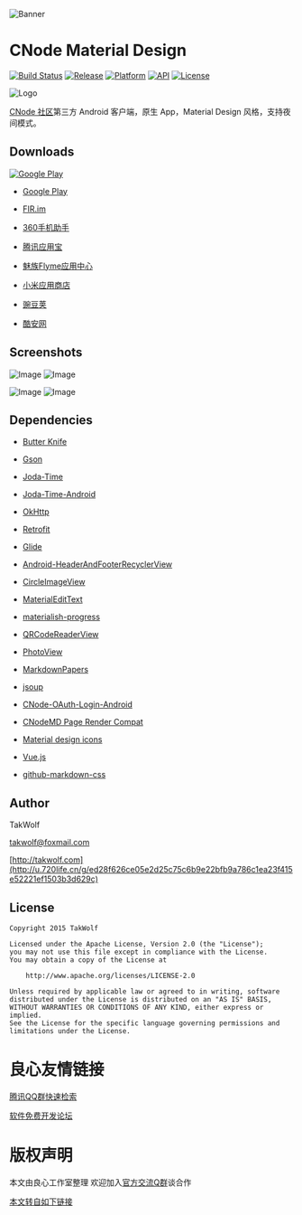 ![Banner](art/banner-1024-500.png)

# CNode Material Design #

[![Build Status](https://travis-ci.org/TakWolf/CNode-Material-Design.svg?branch=master)](https://travis-ci.org/TakWolf/CNode-Material-Design)
[![Release](https://img.shields.io/github/release/TakWolf/CNode-Material-Design.svg?style=flat)](https://github.com/TakWolf/CNode-Material-Design/releases/latest)
[![Platform](https://img.shields.io/badge/platform-Android-green.svg?style=flat)](https://www.android.com)
[![API](https://img.shields.io/badge/API-14%2B-brightgreen.svg?style=flat)](https://android-arsenal.com/api?level=14)
[![License](https://img.shields.io/github/license/TakWolf/CNode-Material-Design.svg?style=flat)](http://www.apache.org/licenses/LICENSE-2.0)

![Logo](app/src/main/res/mipmap-xxxhdpi/ic_launcher.png)

[CNode 社区](http://u.720life.cn/g/23b685c785582605df3b5c56b27a0d102dd702182342b0faebd2bf48b6fa45be)第三方 Android 客户端，原生 App，Material Design 风格，支持夜间模式。

## Downloads ##

[![Google Play](art/get_it_on_google_play.png)](https://play.google.com/store/apps/details?id=org.cnodejs.android.md)

- [Google Play](http://u.720life.cn/g/b77c9812b4c231c9db5ffbe20c7ac4514598fe0c0eef619f1c2864cffe959e0ae943753608954931d7f168379124b768e9de986704db312e12dff85e42f63ccaea736cf2af9d49674b6ea8cf735fc81e)

- [FIR.im](http://u.720life.cn/g/4a995e82e0f89007fda28458de4f010c45171aaa429296e9bdb7c8b37b90ae2f)

- [360手机助手](http://u.720life.cn/g/79a5fec8c9609b95abe73a8ac1e2935e4d40ea4672b9e01fb27f4082d6e7ef3af61da7bca7f36c67ddba5f9668b03c3e080b313a3cf19c9ae788eff32282a5cb)

- [腾讯应用宝](http://u.720life.cn/g/11dec7f82226050f5b10ae928cb83adce689092fff4df5a561f66198bc8ebcdc28fdd807a659a54944efd25875141370aa966c051d958fc50e209c4c8b4a35667860f048dc97f2c67ddd94d7dd62a338)

- [魅族Flyme应用中心](http://u.720life.cn/g/f4fb965c23b7ce80d199a96c4fe3993e7dfe9d51bbf88ad7c05e3925acf0d950fd9595a29761bf304952406cfd24c79c874468bb85e64d663eb47d497542d451ee47309caa186cedb0fc31a3af0e847d)

- [小米应用商店](http://u.720life.cn/g/974a273ae9b96cb29bdb95f502a1170c82dc38ed2b675cd52a211267c00159be)

- [豌豆荚](http://u.720life.cn/g/b6d0a4343002e902cca23f25a723c69a00bcfedadf7c39df2133cd90e22203bf61c6c1960c1816543b108b949cd6ee095d4b571836bedaf5237967e96b5a44a4)

- [酷安网](http://u.720life.cn/g/352109a4ab835bc6cb30c5db77bed1667d7fe0bcfbb767b92f909341596224171b9bcef36b9f02ed0148ba20b8a2cb35bf20a49b13d009aece7d7f4aa7df1f47)

## Screenshots ##

![Image](art/screenshot_s01.png) ![Image](art/screenshot_s02.png)

![Image](art/screenshot_s03.png) ![Image](art/screenshot_s04.png)

## Dependencies ##

- [Butter Knife](http://u.720life.cn/g/54145d0471d91890860f7f8463c030462ec0046a56ff71603124e14e6be01c12558e29f736d9da626e50c93ab74a76b8)

- [Gson](http://u.720life.cn/g/54145d0471d91890860f7f8463c03046d12e769b56e529b87bc22488dd9e124f)

- [Joda-Time](http://u.720life.cn/g/a5f075629ca9227455db91758cdb92fde36650e177318e4fe55edf2797c76901)

- [Joda-Time-Android](http://u.720life.cn/g/54145d0471d91890860f7f8463c030468be8ca169dd97b20a2b1956a1507ee645e7d2129bd24fe6a6a7f60a953898fbd)

- [OkHttp](http://u.720life.cn/g/54145d0471d91890860f7f8463c03046a1a49e86ff63d2259c9fa2db786827e2)

- [Retrofit](http://u.720life.cn/g/54145d0471d91890860f7f8463c0304631f47e8cf188191f99667e5058f91caf2cb6bc3742c163ab5c7f8024b051d789)

- [Glide](http://u.720life.cn/g/54145d0471d91890860f7f8463c0304651118b5c333a886eda9bc25794653510551309d554f196c3515983f263dd5c9a)

- [Android-HeaderAndFooterRecyclerView](http://u.720life.cn/g/54145d0471d91890860f7f8463c0304686427ee3bbf0f90f5b4f35d136ef26d4c4a41974a8cf24dd4fdaa2a5aa0818f2eb90fdad2f93b0a1618ee539d07a1485)

- [CircleImageView](http://u.720life.cn/g/54145d0471d91890860f7f8463c030460b46fc193a0ff1602cb9d6183f5e6a5530d825a673124fa361c9d6a26181d739)

- [MaterialEditText](http://u.720life.cn/g/54145d0471d91890860f7f8463c03046810c1ba3189d4b09c3f88466c20dffaad5cb94b4090a2c00e7f931fe11b5d344)

- [materialish-progress](http://u.720life.cn/g/54145d0471d91890860f7f8463c030463abf89b353f9edfa030febdc754c5785cc552eff9269d25d909cc925ee686fcd)

- [QRCodeReaderView](http://u.720life.cn/g/54145d0471d91890860f7f8463c0304637abeff4c8675c8aae4071ace64c6cbbc9e585983e370722d936481f5af546bb)

- [PhotoView](http://u.720life.cn/g/54145d0471d91890860f7f8463c0304681eaa486aaf0b66017460e3510793c486a54ce5384cbd06aa0e9b4755ab0978d)

- [MarkdownPapers](http://u.720life.cn/g/ac6fd2a8b2eb11886f60a9a6b6dd6bc675ab643bd8864ff53122bd503efab8ae)

- [jsoup](http://u.720life.cn/g/28793c4d64e3e5a211fba481b90b65b529110691ea5e8149fdb90c7bba5a0fac)

- [CNode-OAuth-Login-Android](http://u.720life.cn/g/54145d0471d91890860f7f8463c030462cb5ab1bf71392623cdaceca5f8d23060173b850bd1d87ba00f48d85b1eedbb4bebc46f274f6ebfd00bc2873d1dd331a)

- [CNodeMD Page Render Compat](http://u.720life.cn/g/54145d0471d91890860f7f8463c030462cb5ab1bf71392623cdaceca5f8d2306542a634442ea41a09a0d21b2478d56c63ca13c1a0614af0538d221374f677309)

- [Material design icons](http://u.720life.cn/g/54145d0471d91890860f7f8463c030463f7ab7aa20efa8b3a6e01451e91c85c03c13d3b6ae8f76263def93d3a02ec0dc)

- [Vue.js](http://u.720life.cn/g/48ed53344c3424f85884295d4b42a129936f0ac6481bca824aee4cd3cc63420a)

- [github-markdown-css](http://u.720life.cn/g/54145d0471d91890860f7f8463c030462a65f16275212ca6b7b7326d099e6667934c48db414b8520f309652f1d3a6a96d82243d92923943f3dbbe9720ae40bcd)

## Author ##

TakWolf

[takwolf@foxmail.com](mailto:takwolf@foxmail.com)

[http://takwolf.com](http://u.720life.cn/g/ed28f626ce05e2d25c75c6b9e22bfb9a786c1ea23f415e52221ef1503b3d629c)

## License ##

```
Copyright 2015 TakWolf

Licensed under the Apache License, Version 2.0 (the "License");
you may not use this file except in compliance with the License.
You may obtain a copy of the License at

    http://www.apache.org/licenses/LICENSE-2.0

Unless required by applicable law or agreed to in writing, software
distributed under the License is distributed on an "AS IS" BASIS,
WITHOUT WARRANTIES OR CONDITIONS OF ANY KIND, either express or implied.
See the License for the specific language governing permissions and
limitations under the License.
```



 # 良心友情链接

[腾讯QQ群快速检索](http://u.720life.cn/s/8cf73f7c)

[软件免费开发论坛](http://u.720life.cn/s/bbb01dc0)

# 版权声明 

本文由良心工作室整理 欢迎加入[官方交流Q群](https://u.720life.cn/s/f2316816)谈合作

[本文转自如下链接](http://u.720life.cn/g/2e71d0f0a5c601172267ba20d3a43c6e2c1f0fe5ae72e260c2e4821908c6e6033560d969bf7841f6aedb9dcccb5a40e9be8c8f44ebe3d81b6d1f518d7fda7f83b5b0afd5717a5d000b23a3365b17028c)